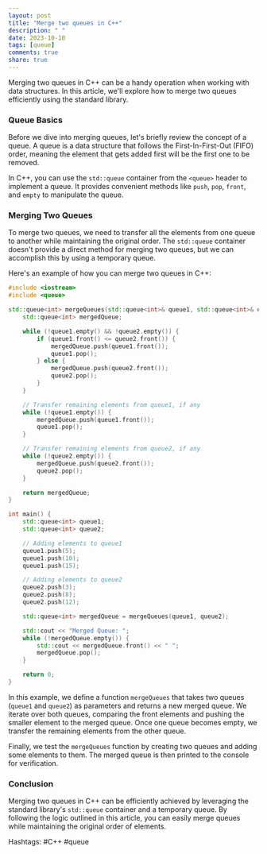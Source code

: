 ```yaml
---
layout: post
title: "Merge two queues in C++"
description: " "
date: 2023-10-10
tags: [queue]
comments: true
share: true
---
```


Merging two queues in C++ can be a handy operation when working with data structures. In this article, we'll explore how to merge two queues efficiently using the standard library.

### Queue Basics

Before we dive into merging queues, let's briefly review the concept of a queue. A queue is a data structure that follows the First-In-First-Out (FIFO) order, meaning the element that gets added first will be the first one to be removed.

In C++, you can use the `std::queue` container from the `<queue>` header to implement a queue. It provides convenient methods like `push`, `pop`, `front`, and `empty` to manipulate the queue.

### Merging Two Queues

To merge two queues, we need to transfer all the elements from one queue to another while maintaining the original order. The `std::queue` container doesn't provide a direct method for merging two queues, but we can accomplish this by using a temporary queue.

Here's an example of how you can merge two queues in C++:

```cpp
#include <iostream>
#include <queue>

std::queue<int> mergeQueues(std::queue<int>& queue1, std::queue<int>& queue2) {
    std::queue<int> mergedQueue;

    while (!queue1.empty() && !queue2.empty()) {
        if (queue1.front() <= queue2.front()) {
            mergedQueue.push(queue1.front());
            queue1.pop();
        } else {
            mergedQueue.push(queue2.front());
            queue2.pop();
        }
    }

    // Transfer remaining elements from queue1, if any
    while (!queue1.empty()) {
        mergedQueue.push(queue1.front());
        queue1.pop();
    }

    // Transfer remaining elements from queue2, if any
    while (!queue2.empty()) {
        mergedQueue.push(queue2.front());
        queue2.pop();
    }

    return mergedQueue;
}

int main() {
    std::queue<int> queue1;
    std::queue<int> queue2;

    // Adding elements to queue1
    queue1.push(5);
    queue1.push(10);
    queue1.push(15);

    // Adding elements to queue2
    queue2.push(3);
    queue2.push(8);
    queue2.push(12);

    std::queue<int> mergedQueue = mergeQueues(queue1, queue2);

    std::cout << "Merged Queue: ";
    while (!mergedQueue.empty()) {
        std::cout << mergedQueue.front() << " ";
        mergedQueue.pop();
    }

    return 0;
}
```

In this example, we define a function `mergeQueues` that takes two queues (`queue1` and `queue2`) as parameters and returns a new merged queue. We iterate over both queues, comparing the front elements and pushing the smaller element to the merged queue. Once one queue becomes empty, we transfer the remaining elements from the other queue.

Finally, we test the `mergeQueues` function by creating two queues and adding some elements to them. The merged queue is then printed to the console for verification.

### Conclusion

Merging two queues in C++ can be efficiently achieved by leveraging the standard library's `std::queue` container and a temporary queue. By following the logic outlined in this article, you can easily merge queues while maintaining the original order of elements.

Hashtags: #C++ #queue
